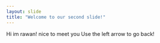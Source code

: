 ```yaml
---
layout: slide
title: "Welcome to our second slide!"
---
```

Hi im rawan! nice to meet you
Use the left arrow to go back!

